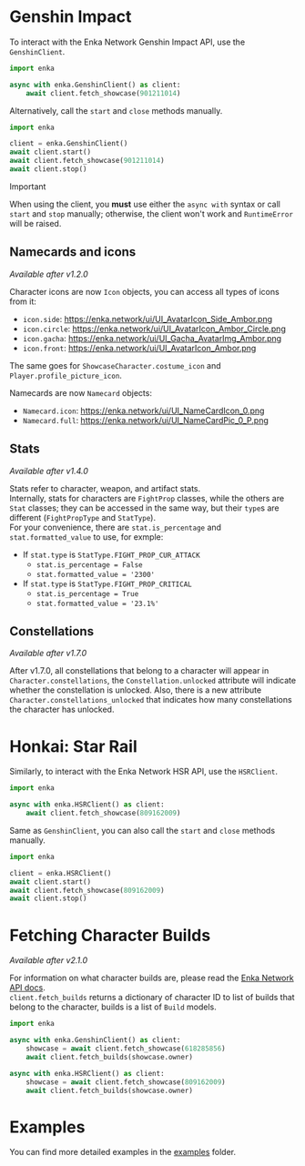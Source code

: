 # Genshin Impact
To interact with the Enka Network Genshin Impact API, use the `GenshinClient`.  
```py
import enka

async with enka.GenshinClient() as client:
    await client.fetch_showcase(901211014)
```
Alternatively, call the `start` and `close` methods manually.
```py
import enka

client = enka.GenshinClient()
await client.start()
await client.fetch_showcase(901211014)
await client.stop()
```
> [!IMPORTANT]  
> When using the client, you **must** use either the `async with` syntax or call `start` and `stop` manually; otherwise, the client won't work and `RuntimeError` will be raised.

## Namecards and icons
*Available after v1.2.0*  
  
Character icons are now `Icon` objects, you can access all types of icons from it:
- `icon.side`: https://enka.network/ui/UI_AvatarIcon_Side_Ambor.png
- `icon.circle`: https://enka.network/ui/UI_AvatarIcon_Ambor_Circle.png
- `icon.gacha`:  https://enka.network/ui/UI_Gacha_AvatarImg_Ambor.png
- `icon.front`: https://enka.network/ui/UI_AvatarIcon_Ambor.png

The same goes for `ShowcaseCharacter.costume_icon` and `Player.profile_picture_icon`.

Namecards are now `Namecard` objects:
- `Namecard.icon`: https://enka.network/ui/UI_NameCardIcon_0.png
- `Namecard.full`: https://enka.network/ui/UI_NameCardPic_0_P.png

## Stats
*Available after v1.4.0*  
  
Stats refer to character, weapon, and artifact stats.  
Internally, stats for characters are `FightProp` classes, while the others are `Stat` classes; they can be accessed in the same way, but their `type`s are different (`FightPropType` and `StatType`).  
For your convenience, there are `stat.is_percentage` and `stat.formatted_value` to use, for exmple:  
- If `stat.type` is `StatType.FIGHT_PROP_CUR_ATTACK`
  - `stat.is_percentage = False`
  - `stat.formatted_value = '2300'`
- If `stat.type` is `StatType.FIGHT_PROP_CRITICAL`
  - `stat.is_percentage = True`
  - `stat.formatted_value = '23.1%'`

## Constellations
*Available after v1.7.0*  
  
After v1.7.0, all constellations that belong to a character will appear in `Character.constellations`, the `Constellation.unlocked` attribute will indicate whether the constellation is unlocked. Also, there is a new attribute `Character.constellations_unlocked` that indicates how many constellations the character has unlocked.

# Honkai: Star Rail
Similarly, to interact with the Enka Network HSR API, use the `HSRClient`.
```py
import enka

async with enka.HSRClient() as client:
    await client.fetch_showcase(809162009)
```
Same as `GenshinClient`, you can also call the `start` and `close` methods manually.
```py
import enka

client = enka.HSRClient()
await client.start()
await client.fetch_showcase(809162009)
await client.stop()
```

# Fetching Character Builds
*Available after v2.1.0*  
  
For information on what character builds are, please read the [Enka Network API docs](https://api.enka.network/#/api?id=profile-endpoints).  
`client.fetch_builds` returns a dictionary of character ID to list of builds that belong to the character, builds is a list of `Build` models.
```py
import enka

async with enka.GenshinClient() as client:
    showcase = await client.fetch_showcase(618285856)
    await client.fetch_builds(showcase.owner)

async with enka.HSRClient() as client:
    showcase = await client.fetch_showcase(809162009)
    await client.fetch_builds(showcase.owner)
```

# Examples
You can find more detailed examples in the [examples](https://github.com/seriaati/enka-py/tree/main/examples) folder.